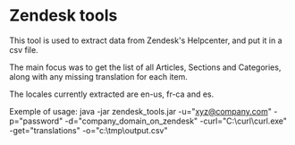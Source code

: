 Zendesk tools
=============

This tool is used to extract data from Zendesk's Helpcenter, and put it in a csv file.

The main focus was to get the list of all Articles, Sections and Categories, along with any missing translation for each item.

The locales currently extracted are en-us, fr-ca and es.


Exemple of usage:
java -jar zendesk_tools.jar -u="xyz@company.com" -p="password" -d="company_domain_on_zendesk" -curl="C:\curl\curl.exe" -get="translations" -o="c:\tmp\output.csv"
